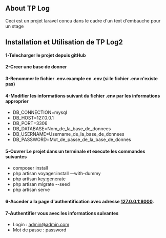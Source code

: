 ## About TP Log

Ceci est un projet laravel concu dans le cadre d'un text d'embauche pour un stage 
## Installation et Utilisation de TP Log2

#### 1-Telecharger le projet depuis gitHub
#### 2-Creer une base de donner
#### 3-Renommer le fichier .env.example en .env (si le fichier .env n'existe pas)
#### 4-Modifier les informations suivant du fichier .env par les informations approprier
- DB_CONNECTION=mysql
- DB_HOST=127.0.0.1
- DB_PORT=3306
- DB_DATABASE=Nom_de_la_base_de_donnees
- DB_USERNAME=Username_de_la_base_de_donnees
- DB_PASSWORD=Mot_de_passe_de_la_base_de_donnes
#### 5-Ouvrer Le projet dans un terminale et execute les commandes suivantes
- composer install
- php artisan voyager:install --with-dummy
- php artisan key:generate
- php artisan migrate --seed
- php artisan serve
#### 6-Acceder a la page d'authentification avec adresse [127.0.0.1:8000](http://127.0.0.1:8000).
#### 7-Authentifier vous avec les informations suivantes
- Login : admin@admin.com
- Mot de passe : password
